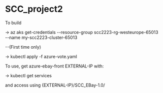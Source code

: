 # SCC_project2

To build

-> az aks get-credentials --resource-group scc2223-rg-westeurope-65013 --name my-scc2223-cluster-65013

--(First time only)

-> kubectl apply -f azure-vote.yaml

To use, get azure-ebay-front EXTERNAL-IP with:

-> kubectl get services

and access using {EXTERNAL-IP}/SCC_EBay-1.0/
